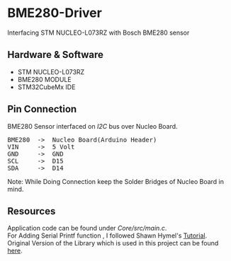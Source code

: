  # BME280-Driver
Interfacing STM NUCLEO-L073RZ  with Bosch BME280 sensor 

## Hardware & Software
* STM NUCLEO-L073RZ 
* BME280 MODULE 
* STM32CubeMx IDE 

## Pin Connection
BME280 Sensor interfaced on *I2C* bus over Nucleo Board.  
<pre>
BME280  ->  Nucleo Board(Arduino Header)  
VIN     ->  5 Volt
GND     ->  GND
SCL     ->  D15 
SDA     ->  D14
</pre>   
Note: While Doing Connection keep the Solder Bridges of Nucleo Board in mind. 

## Resources 
Application code can be found under *Core/src/main.c*.   
For Adding Serial Printf function , I followed Shawn Hymel's [Tutorial](https://shawnhymel.com/1873/how-to-use-printf-on-stm32/).  
Original Version of the Library which is used in this project can be found [here](https://github.com/BoschSensortec/BME280_driver).
